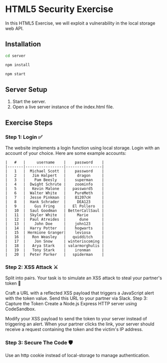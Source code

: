 # HTML5 Security Exercise 
In this HTML5 Exercise, we will exploit a vulnerability in the local storage web API.

## Installation

```bash
cd server
```

```bash
npm install 
```

```bash
npm start 
```
## Server Setup
1. Start the server.
2. Open a live server instance of the index.html file. 

## Exercise Steps

### Step 1: Login ✅

The website implements a login function using local storage. Login with an account of your choice. Here are some example accounts:

    |   #   |     username    |    password    |
    |-------|-----------------|----------------|
    |   1   |  Michael Scott  |    password    |
    |   2   |   Jim Halpert   |     dragon     |
    |   3   |    Pam Beesly   |    superman    |
    |   4   |  Dwight Schrute |    zoominfo    |
    |   5   |   Kevin Malone  |   password5    |
    |   6   |  Walter White   |    PureMeth    |
    |   7   |  Jesse Pinkman  |    81207cH     |
    |   8   |  Hank Schrader  |     DEA123     |
    |   9   |    Gus Fring    |   El Pollero   |
    |   10  |  Saul Goodman   | BetterCallSaul |
    |   11  |  Skyler White   |     Marie      |
    |   12  |  Paul Atreides  |      dune      |
    |   13  |    John Doe     |    john123     |
    |   14  |  Harry Potter   |    hogwarts    |
    |   15  | Hermione Granger|    leviosa     |
    |   16  |   Ron Weasley   |   quidditch    |
    |   17  |    Jon Snow     | winteriscoming |
    |   18  |   Arya Stark    | valarmorghulis |
    |   19  |   Tony Stark    |    ironman     |
    |   20  |  Peter Parker   |   spiderman    |


### Step 2: XSS Attack ⚔
Split into pairs. Your task is to simulate an XSS attack to steal your partner's token 🔑

Craft a URL with a reflected XSS payload that triggers a JavaScript alert with the token value.
Send this URL to your partner via Slack.
Step 3: Capture the Token
Create a Node.js Express HTTP server using CodeSandbox.

Modify your XSS payload to send the token to your server instead of triggering an alert.
When your partner clicks the link, your server should receive a request containing the token and the victim's IP address.

### Step 3: Secure The Code 🛡

Use an http cookie instead of local-storage to manage authentication.
